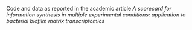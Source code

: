 Code and data as reported in the academic article *A scorecard for information synthesis in multiple experimental conditions: application to bacterial biofilm matrix transcriptomics*

